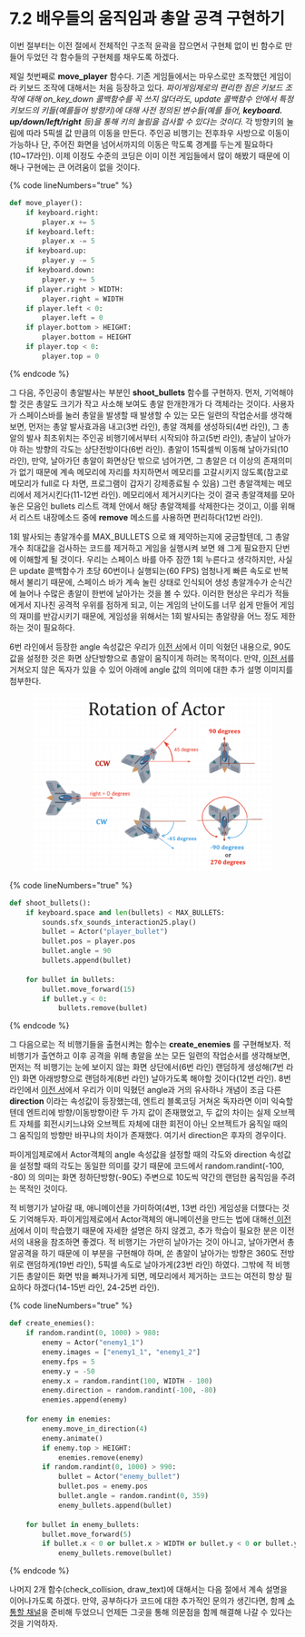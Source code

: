 # 7.2 배우들의 움직임과 총알 공격 구현하기

이번 절부터는 이전 절에서 전체적인 구조적 윤곽을 잡으면서 구현체 없이 빈 함수로 만들어 두었던 각 함수들의 구현체를 채우도록 하겠다.

제일 첫번째로 **move\_player** 함수다. 기존 게임들에서는 마우스로만 조작했던 게임이라 키보드 조작에 대해서는 처음 등장하고 있다. _파이게임제로의 편리한 점은 키보드 조작에 대해 on\_key\_down 콜백함수를 꼭 쓰지 않더라도, update 콜백함수 안에서 특정 키보드의 키들(예를들어 방향키)에 대해 사전 정의된 변수들(예를 들어, **keyboard. up/down/left/right** 등)을 통해 키의 눌림을 검사할 수 있다는 것이다._ 각 방향키의 눌림에 따라 5픽셀 값 만큼의 이동을 만든다. 주인공 비행기는 전후좌우 사방으로 이동이 가능하나 단, 주어진 화면을 넘어서까지의 이동은 막도록 경계를 두는게 필요하다(10\~17라인). 이제 이정도 수준의 코딩은 이미 이전 게임들에서 많이 해봤기 때문에 이해나 구현에는 큰 어려움이 없을 것이다.

{% code lineNumbers="true" %}
```python
def move_player():
    if keyboard.right:
        player.x += 5
    if keyboard.left:
        player.x -= 5
    if keyboard.up:
        player.y -= 5
    if keyboard.down:
        player.y += 5
    if player.right > WIDTH:
        player.right = WIDTH
    if player.left < 0:
        player.left = 0
    if player.bottom > HEIGHT:
        player.bottom = HEIGHT
    if player.top < 0:
        player.top = 0
```
{% endcode %}

그 다음, 주인공이 총알발사는 부분인 **shoot\_bullets** 함수를 구현하자. 먼저, 기억해야 할 것은 총알도 크기가 작고 사소해 보여도 총알 한개한개가 다 객체라는 것이다. 사용자가 스페이스바를 눌러 총알을 발생할 때 발생할 수 있는 모든 일련의 작업순서를 생각해보면, 먼저는 총알 발사효과음 내고(3번 라인), 총알 객체를 생성하되(4번 라인), 그 총알의 발사 최초위치는 주인공 비행기에서부터 시작되야 하고(5번 라인), 총날이 날아가야 하는 방향의 각도는 상단전방이다(6번 라인). 총알이 15픽셀씩 이동해 날아가되(10라인), 만약, 날아가던 총알이 화면상단 밖으로 넘어가면, 그 총알은 더 이상의 존재의미가 없기 때문에 계속 메모리에 자리를 차지하면서 메모리를 고갈시키지 않도록(참고로 메모리가 full로 다 차면, 프로그램이 갑자기 강제종료될 수 있음) 그런 총알객체는 메모리에서 제거시킨다(11-12번 라인). 메모리에서 제거시키다는 것이 결국 총알객체를 모아놓은 모음인 bullets 리스트 객체 안에서 해당 총알객체를 삭제한다는 것이고, 이를 위해서 리스트 내장메소드 중에 **remove** 메소드를 사용하면 편리하다(12번 라인).

1회 발사되는 총알개수를 MAX\_BULLETS 으로 왜 제약하는지에 궁금할텐데, 그 총알개수 최대값을 검사하는 코드를 제거하고 게임을 실행시켜 보면 왜 그게 필요한지 단번에 이해할게 될 것이다. 우리는 스페이스 바를 아주 잠깐 1회 누른다고 생각하지만, 사실은 update 콜백함수가 초당 60번이나 실행되는(60 FPS) 엄청나게 빠른 속도로 반복해서 불리기 때문에, 스페이스 바가 계속 눌린 상태로 인식되어 생성 총알개수가 순식간에 늘어나 수많은 총알이 한번에 날아가는 것을 볼 수 있다. 이러한 현상은 우리가 적들에게서 지나친 공격적 우위를 점하게 되고, 이는 게임의 난이도를 너무 쉽게 만들어 게임의 재미를 반감시키기 때문에, 게임성을 위해서는 1회 발사되는 총알량을 어느 정도 제한하는 것이 필요하다.

6번 라인에서 등장한 angle 속성값은 우리가 [이전 서](https://app.gitbook.com/s/d15BjHzo0klcYpoHnPr6/start_coding/2-make_flower)에서 이미 익혔던 내용으로, 90도 값을 설정한 것은 화면 상단방향으로 총알이 움직이게 하려는 목적이다. 만약, [이전 서](https://app.gitbook.com/o/VlyovjzwlgPdLGXwHogx/s/ZOoo6AnroO2vGSvpOKw7/)를 거쳐오지 않은 독자가 있을 수 있어 아래에 angle 값의 의미에 대한 추가 설명 이미지를 첨부한다.

<figure><img src="../.gitbook/assets/image (98).png" alt="" width="563"><figcaption></figcaption></figure>

{% code lineNumbers="true" %}
```python
def shoot_bullets():
    if keyboard.space and len(bullets) < MAX_BULLETS:
        sounds.sfx_sounds_interaction25.play()
        bullet = Actor("player_bullet")
        bullet.pos = player.pos
        bullet.angle = 90
        bullets.append(bullet)

    for bullet in bullets:
        bullet.move_forward(15)
        if bullet.y < 0:
            bullets.remove(bullet)
```
{% endcode %}

그 다음으로는 적 비행기들을 출현시켜는 함수는 **create\_enemies** 를 구현해보자. 적 비행기가 출연하고 이후 공격을 위해 총알을 쏘는 모든 일련의 작업순서를 생각해보면, 먼저는 적 비행기는 눈에 보이지 않는 화면 상단에서(6번 라인) 랜덤하게 생성해(7번 라인) 화면 아래방향으로 랜덤하게(8번 라인) 날아가도록 해야할 것이다(12번 라인). 8번 라인에서 [이전 서](https://app.gitbook.com/s/d15BjHzo0klcYpoHnPr6/start_coding/2-make_flower)에서 우리가 이미 익혔던 angle과 거의 유사하나 개념이 조금 다른 **direction** 이라는 속성값이 등장했는데, 엔트리 블록코딩 거쳐온 독자라면 이미 익숙할텐데 엔트리에 방향/이동방향이란 두 가지 값이 존재했었고, 두 값의 차이는 실제 오브젝트 자체를 회전시키느냐와 오브젝트 자체에 대한 회전이 아닌 오브젝트가 움직일 때의 그 움직임의 방향만 바꾸냐의 차이가 존재했다. 여기서 direction은 후자의 경우이다.

파이게임제로에서 Actor객체의 angle 속성값을 설정할 때의 각도와 direction 속성값을 설정할 때의 각도는 동일한 의미를 갖기 때문에 코드에서 random.randint(-100, -80) 의 의미는 화면 정하단방향(-90도) 주변으로 10도씩 약간의 랜덤한 움직임을 주려는 목적인 것이다.

적 비행기가 날아갈 때, 애니메이션을 가미하여(4번, 13번 라인) 게임성을 더했다는 것도 기억해두자. 파이게임제로에서 Actor객체의 애니메이션을 만드는 법에 대해선[ 이전 서](https://app.gitbook.com/s/d15BjHzo0klcYpoHnPr6/start_coding/5-count_boy)에서 이미 학습했기 때문에 자세한 설명은 하지 않겠고, 추가 학습이 필요한 분은 이전 서의 내용을 참조하면 좋겠다. 적 비행기는 가만히 날아가는 것이 아니고, 날아가면서 총알공격을 하기 때문에 이 부분을 구현해야 하며, 쏜 총알이 날아가는 방향은 360도 전방위로 랜덤하게(19번 라인), 5픽셀 속도로 날아가게(23번 라인) 하였다. 그밖에 적 비행기든 총알이든 화면 밖을 빠져나가게 되면, 메모리에서 제거하는 코드는 여전히 항상 필요하다 하겠다(14-15번 라인, 24-25번 라인).

{% code lineNumbers="true" %}
```python
def create_enemies():
    if random.randint(0, 1000) > 980:
        enemy = Actor("enemy1_1")
        enemy.images = ["enemy1_1", "enemy1_2"]
        enemy.fps = 5
        enemy.y = -50
        enemy.x = random.randint(100, WIDTH - 100)
        enemy.direction = random.randint(-100, -80)
        enemies.append(enemy)

    for enemy in enemies:
        enemy.move_in_direction(4)
        enemy.animate()
        if enemy.top > HEIGHT:
            enemies.remove(enemy)
        if random.randint(0, 1000) > 990:
            bullet = Actor("enemy_bullet")
            bullet.pos = enemy.pos
            bullet.angle = random.randint(0, 359)
            enemy_bullets.append(bullet)

    for bullet in enemy_bullets:
        bullet.move_forward(5)
        if bullet.x < 0 or bullet.x > WIDTH or bullet.y < 0 or bullet.y > HEIGHT:
            enemy_bullets.remove(bullet)
```
{% endcode %}

나머지 2개 함수(check\_collision, draw\_text)에 대해서는 다음 절에서 계속 설명을 이어나가도록 하겠다. 만약, 공부하다가 코드에 대한 추가적인 문의가 생긴다면, 함께 [소통할 채널](https://discord.com/channels/1201625272634576936/1201632809618509904)을 준비해 두었으니 언제든 그곳을 통해 의문점을 함께 해결해 나갈 수 있다는 것을 기억하자.
